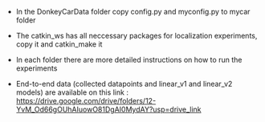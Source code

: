 - In the DonkeyCarData folder copy config.py and myconfig.py to mycar folder
- The catkin_ws has all neccessary packages for localization experiments, copy it and catkin_make it
- In each folder there are more detailed instructions on how to run the experiments

- End-to-end data (collected datapoints and linear_v1 and linear_v2 models) are available on this link : https://drive.google.com/drive/folders/12-YvM_Od66gOUhAIuowO81DgAI0MydAY?usp=drive_link

